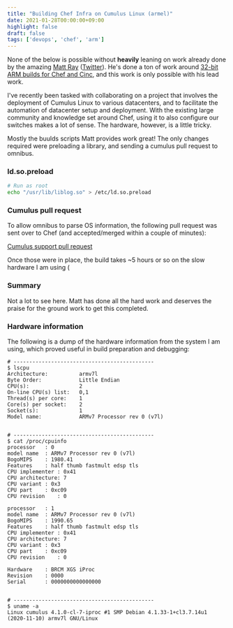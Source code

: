 ```yaml
---
title: "Building Chef Infra on Cumulus Linux (armel)"
date: 2021-01-28T00:00:00+09:00
highlight: false
draft: false
tags: ['devops', 'chef', 'arm']
---
```


None of the below is possible without **heavily** leaning on work already done by the amazing [Matt Ray][mattray] ([Twitter][mattray-twitter]). He's done a ton of work around [32-bit ARM builds for Chef and Cinc][mattray-arm], and this work is only possible with his lead work.

I've recently been tasked with collaborating on a project that involves the deployment of Cumulus Linux to various datacenters, and to facilitate the automation of datacenter setup and deployment. With the existing large community and knowledge set around Chef, using it to also configure our switches makes a lot of sense. The hardware, however, is a little tricky.

Mostly the buulds scripts Matt provides work great! The only changes required were preloading a library, and sending a cumulus pull request to omnibus.

### ld.so.preload

```sh
# Run as root
echo "/usr/lib/liblog.so" > /etc/ld.so.preload 
```

### Cumulus pull request

To allow omnibus to parse OS information, the following pull request was sent over to Chef (and accepted/merged within a couple of minutes):

[Cumulus support pull request](https://github.com/chef/omnibus/pull/996/files)

Once those were in place, the build takes ~5 hours or so on the slow hardware I am using (

### Summary

Not a lot to see here. Matt has done all the hard work and deserves the praise for the ground work to get this completed.

### Hardware information

The following is a dump of the hardware information from the system I am using, which proved useful in build preparation and debugging:

```
# ---------------------------------------------
$ lscpu 
Architecture:          armv7l
Byte Order:            Little Endian
CPU(s):                2
On-line CPU(s) list:   0,1
Thread(s) per core:    1
Core(s) per socket:    2
Socket(s):             1
Model name:            ARMv7 Processor rev 0 (v7l)


# ---------------------------------------------
$ cat /proc/cpuinfo 
processor	: 0
model name	: ARMv7 Processor rev 0 (v7l)
BogoMIPS	: 1980.41
Features	: half thumb fastmult edsp tls 
CPU implementer	: 0x41
CPU architecture: 7
CPU variant	: 0x3
CPU part	: 0xc09
CPU revision	: 0

processor	: 1
model name	: ARMv7 Processor rev 0 (v7l)
BogoMIPS	: 1990.65
Features	: half thumb fastmult edsp tls 
CPU implementer	: 0x41
CPU architecture: 7
CPU variant	: 0x3
CPU part	: 0xc09
CPU revision	: 0

Hardware	: BRCM XGS iProc
Revision	: 0000
Serial		: 0000000000000000


# ---------------------------------------------
$ uname -a
Linux cumulus 4.1.0-cl-7-iproc #1 SMP Debian 4.1.33-1+cl3.7.14u1 (2020-11-10) armv7l GNU/Linux
```


[mattray]: https://mattray.github.io/
[mattray-twitter]: https://twitter.com/mattray
[mattray-arm]: https://mattray.github.io/arm/
